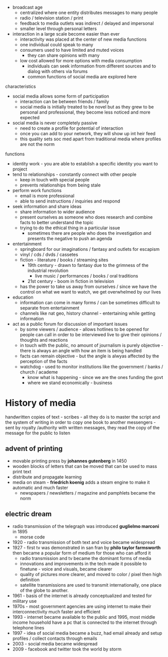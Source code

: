 - broadcast age
	- centralized where one entity distributes messages to many people
	- radio / television station / print
	- feedback to media outlets was indirect / delayed and impersonal
	- smaller level through personal letters
- interaction in a large scale become easier than ever
	- interactivity was placed at the center of new media functions
	- one individual could speak to many
	- consumers used to have limited and muted voices
		- they can share opinions with many
	- low cost allowed for more options with media consumption
		- individuals can seek information from different sources and to dialog with others via forums
		- common functions of social media are explored here

characteristics
 - social media allows some form of participation
	 - interaction can be between friends / family
	 - social media is initially treated to be novel but as they grew to be personal and professional, they become less noticed and more expected
 - social media is never completely passive
	 - need to create a profile for potential of interaction
	 - once you can add to your network, they will show up int heir feed
	 - this quality sets soc med apart from traditional media where profiles are not the norm

functions
 - identity work - you are able to establish a specific identity you want to project
 - tend to relationships - constantly connect with other people
	 - keep in touch with special people
	 - prevents relationships from being stale
 - perform work functions
	 - email is more professional
	 - able to send instructions / inquiries and respond
 - seek information and share ideas
	 - share information to wider audience
	 - present ourselves as someone who does research and combine facts to better understand the topic
	 - trying to do the ethical thing in a particular issue
		 - sometimes there are people who does the investigation and presents the negative to push an agenda 
 - entertainment
	 - springboard for our imaginations / fantasy and outlets for escapism
	 - vinyl / cds / dvds / cassetes
	 - fiction - literature / books / streaming sites
		 - 19th century - drawn to fantasy due to the grimness of the industrial revolution
			 - live music / performances / books / oral traditions
		 - 21st century - boom in fiction in television
	 - has the power to take us away from ourselves / since we have the control on what we want to watch, we get overwhelmed by our lives
 - education
	 - information can come in many forms / can be sometimes difficult to separate from entertainment
	 - channels like nat geo, history channel - entertaining while getting information
 - act as a public forum for discussion of important issues
	 - by some viewers / audience - allows hotlines to be opened for people can call in order to be interviewed live to give their opinions / thoughts and reactions
	 - in touch with the public, no amount of journalism is purely objective - there is always an angle with how an item is being handled
	 - facts can remain objective - but the angle is alwyas affected by the perception of the facts
	 - watchdog - used to monitor institutions like the government / banks / church / academe
		 - know what is happening - since we are the ones funding the govt
		 - where we stand economically - business

# History of media

handwritten copies of text - scribes - all they do is to master the script and the system of writing in order to copy one book to another
messengers - sent by royalty /authority with written messages, they read the copy of the message for the public to listen
## advent of printing
 - movable printing press by **johannes gutenberg** in 1450
 - wooden blocks of letters that can be moved that can be used to mass print text
 - distribute and propagate learning
 - media on steam - **friedrich koenig** adds a steam engine to make it automatic and much faster
	 - newspapers / newsletters / magazine and pamphlets became the norm
## electric dream
 - radio transmission of the telegraph was introduced **guglielmo marconi** in 1895
	 - morse code
 - 1920 - radio transmission of both text and voice became widespread
 - 1927 - first tv was demonstrated in san fran by **philo taylor farmsworth** then became a popular form of medium for those who can afford it
	 - radio transmission and tv became the dominant forms of media
	 - innovations and improvements in the tech made it possible to finetune - voice and visuals, became clearer
	 - quality of pictures more clearer, and moved to color / pixel then high definition
	 - satellite transmissions are used to transmit internationally, one place of the globe to another.
 - 1961 - basis of the internet is already conceptualized and tested for military use
 - 1970s - most government agencies are using internet to make their interconnectivity much faster and efficient
 - 1993 - internet became available to the public and 1995, most middle income household have a pc that is connected to the internet through telephone lines
 - 1997 - idea of social media became a buzz, had email already and setup profiles / collect contacts through emails
 - 2003 - social media became widespread
 - 2009 - facebook and twitter took the world by storm

